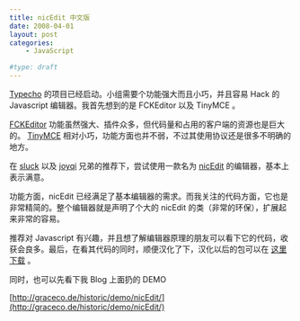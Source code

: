 ```yaml
---
title: nicEdit 中文版
date: 2008-04-01
layout: post
categories:
    - JavaScript

#type: draft
---
```


[Typecho](http://www.typecho.org/)  的项目已经启动。小组需要个功能强大而且小巧，并且容易 Hack 的 Javascript 编辑器。我首先想到的是 FCKEditor 以及 TinyMCE 。

 [FCKEditor](http://www.fckeditor.net/)  功能虽然强大、插件众多，但代码量和占用的客户端的资源也是巨大的。 [TinyMCE](http://tinymce.moxiecode.com/)  相对小巧，功能方面也并不弱，不过其使用协议还是很多不明确的地方。

在  [sluck](http://www.luweiqing.com/)  以及  [joyqi](http://www.joyqi.com/)  兄弟的推荐下，尝试使用一款名为  [nicEdit](http://nicedit.com/)  的编辑器，基本上表示满意。

功能方面，nicEdit 已经满足了基本编辑器的需求。而我关注的代码方面，它也是非常精简的。整个编辑器就是声明了个大的 nicEdit 的类（非常的环保），扩展起来非常的容易。

推荐对 Javascript 有兴趣，并且想了解编辑器原理的朋友可以看下它的代码，收获会良多。最后，在看其代码的同时，顺便汉化了下，汉化以后的包可以在 [这里下载](http://files.gracecode.com/2008_04_01/1207022334.zip) 。

同时，也可以先看下我 Blog 上面扔的 DEMO

 [http://graceco.de/historic/demo/nicEdit/](http://graceco.de/historic/demo/nicEdit/)

